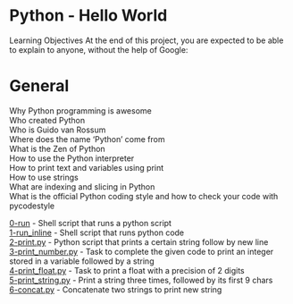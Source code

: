 # Python - Hello World

Learning Objectives
At the end of this project, you are expected to be able to explain to anyone, without the help of Google:

# General
Why Python programming is awesome
<br>Who created Python
<br>Who is Guido van Rossum
<br>Where does the name ‘Python’ come from
<br>What is the Zen of Python
<br>How to use the Python interpreter
<br>How to print text and variables using print
<br>How to use strings
<br>What are indexing and slicing in Python
<br>What is the official Python coding style and how to check your code with pycodestyle

[0-run](https://github.com/ephraimm-zm/alu-higher_level_programming/blob/main/python-hello_world/0-run) - Shell script that runs a python script
<br>[1-run_inline](https://github.com/ephraimm-zm/alu-higher_level_programming/blob/main/python-hello_world/1-run_inline) - Shell script that runs python code
<br>[2-print.py](https://github.com/ephraimm-zm/alu-higher_level_programming/blob/main/python-hello_world/2-print.py) - Python script that prints a certain string follow by new line
<br>[3-print_number.py](https://github.com/ephraimm-zm/alu-higher_level_programming/blob/main/python-hello_world/3-print_number.py) - Task to complete the given code to print an integer stored in a variable followed by a string
<br>[4-print_float.py](https://github.com/ephraimm-zm/alu-higher_level_programming/blob/main/python-hello_world/4-print_float.py) - Task to print a float with a precision of 2 digits
<br>[5-print_string.py](https://github.com/ephraimm-zm/alu-higher_level_programming/blob/main/python-hello_world/5-print_string.py) - Print a string three times, followed by its first 9 chars
<br>[6-concat.py](https://github.com/ephraimm-zm/alu-higher_level_programming/blob/main/python-hello_world/6-concat.py) - Concatenate two strings to print new string
<br>
